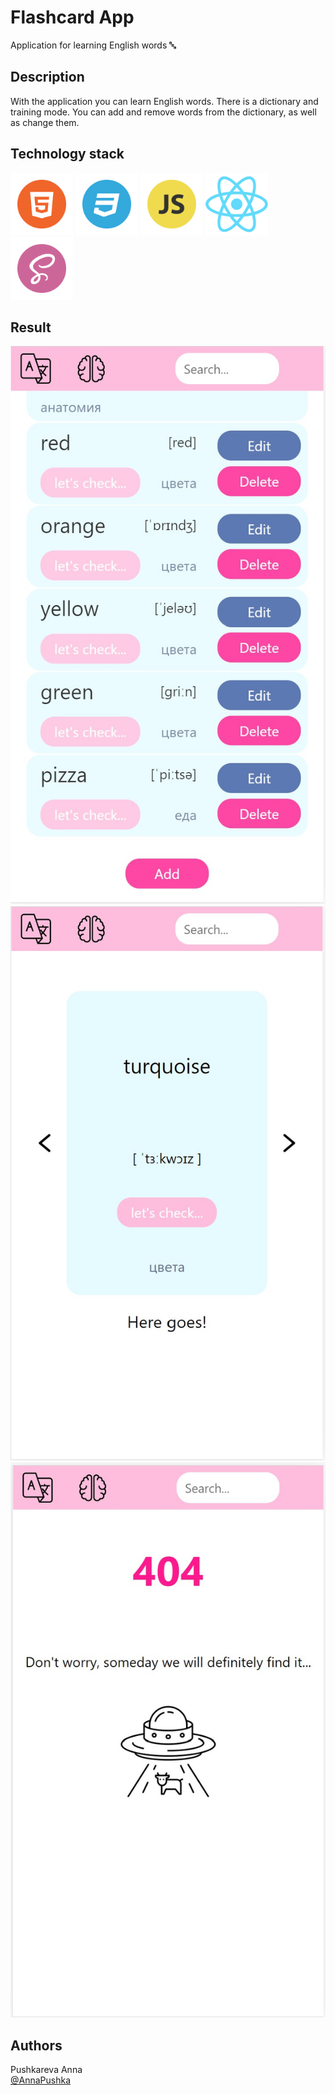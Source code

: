 # Flashcard App

Application for learning English words &#128292;

## Description

With the application you can learn English words. There is a dictionary and training mode. You can add and remove words from the dictionary, as well as change them.

## Technology stack
<p><img src="src/assets/img/HTML.png" alt="HTML" width="100rem"/>
<img src="src/assets/img/CSS.png" alt="CSS" width="100rem"/>
<img src="src/assets/img/JS.png" alt="JS" width="100rem"/>
<img src="src/assets/img/react.png" alt="react" width="100rem"/>
<img src="src/assets/img/sass.png" alt="sass" width="100rem"/>
</p>

## Result

<!-- [Сlick me](https://annapushka.github.io/bookshop/) -->
<p><img src="src/assets/img/readme1.jpg" alt="card-result"/>
<img src="src/assets/img/readme3.jpg" alt="card-result"/>
<img src="src/assets/img/readme4.jpg" alt="card-result"/></p>


## Authors

Pushkareva Anna<br>
[@AnnaPushka](https://github.com/annapushka)


